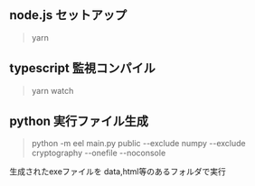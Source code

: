
## node.js セットアップ

> yarn

## typescript 監視コンパイル
> yarn watch

## python 実行ファイル生成
> python -m eel main.py public --exclude numpy --exclude cryptography --onefile --noconsole

生成されたexeファイルを data,html等のあるフォルダで実行
